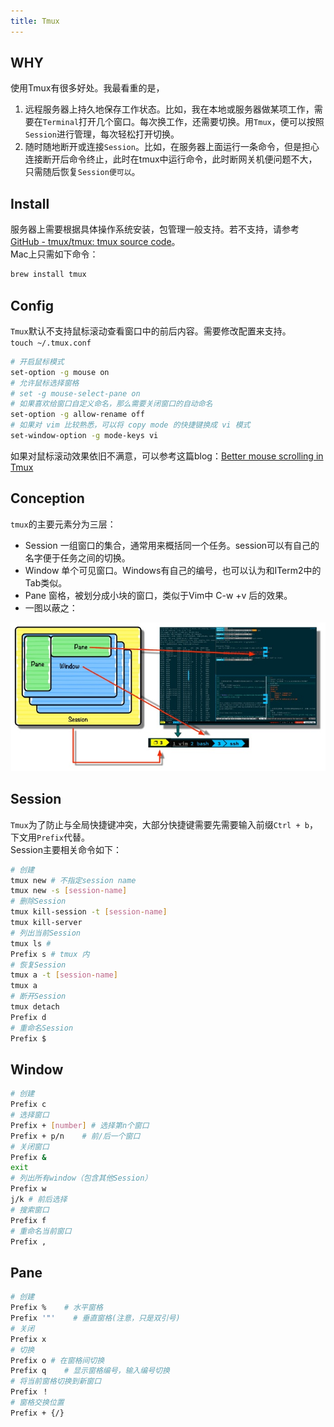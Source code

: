 ```yaml
---
title: Tmux
---
```

## WHY

使用Tmux有很多好处。我最看重的是，

1. 远程服务器上持久地保存工作状态。比如，我在本地或服务器做某项工作，需要在`Terminal`打开几个窗口。每次换工作，还需要切换。用`Tmux`，便可以按照`Session`进行管理，每次轻松打开切换。
2. 随时随地断开或连接`Session`。比如，在服务器上面运行一条命令，但是担心连接断开后命令终止，此时在tmux中运行命令，此时断网关机便问题不大，只需随后恢复`Session便可以`。

## Install

服务器上需要根据具体操作系统安装，包管理一般支持。若不支持，请参考[GitHub - tmux/tmux: tmux source code](https://github.com/tmux/tmux)。<br />Mac上只需如下命令：

```bash
brew install tmux
```

## Config

`Tmux`默认不支持鼠标滚动查看窗口中的前后内容。需要修改配置来支持。<br />`touch ~/.tmux.conf`

```bash
# 开启鼠标模式
set-option -g mouse on
# 允许鼠标选择窗格
# set -g mouse-select-pane on
# 如果喜欢给窗口自定义命名，那么需要关闭窗口的自动命名
set-option -g allow-rename off
# 如果对 vim 比较熟悉，可以将 copy mode 的快捷键换成 vi 模式
set-window-option -g mode-keys vi
```

如果对鼠标滚动效果依旧不满意，可以参考这篇blog：[Better mouse scrolling in Tmux](http://www.davidverhasselt.com/better-mouse-scrolling-in-tmux/)

## Conception

`tmux`的主要元素分为三层：

- Session 一组窗口的集合，通常用来概括同一个任务。session可以有自己的名字便于任务之间的切换。
- Window 单个可见窗口。Windows有自己的编号，也可以认为和ITerm2中的Tab类似。
- Pane 窗格，被划分成小块的窗口，类似于Vim中 C-w +v 后的效果。
- 一图以蔽之：


![Conception](/img/docs/Tmux/conception.jpg)

## Session

`Tmux`为了防止与全局快捷键冲突，大部分快捷键需要先需要输入前缀`Ctrl + b`，下文用`Prefix`代替。<br />Session主要相关命令如下：

```bash
# 创建
tmux new # 不指定session name
tmux new -s [session-name]
# 删除Session
tmux kill-session -t [session-name]
tmux kill-server
# 列出当前Session
tmux ls # 
Prefix s # tmux 内
# 恢复Session
tmux a -t [session-name]
tmux a
# 断开Session
tmux detach
Prefix d
# 重命名Session
Prefix $
```

## Window

```bash
# 创建
Prefix c
# 选择窗口
Prefix + [number] # 选择第n个窗口
Prefix + p/n    # 前/后一个窗口
# 关闭窗口
Prefix &
exit
# 列出所有window（包含其他Session）
Prefix w 
j/k # 前后选择
# 搜索窗口
Prefix f
# 重命名当前窗口
Prefix ,
```

## Pane

```bash
# 创建
Prefix %    # 水平窗格
Prefix '"'    # 垂直窗格(注意，只是双引号)
# 关闭
Prefix x
# 切换
Prefix o # 在窗格间切换
Prefix q    # 显示窗格编号，输入编号切换
# 将当前窗格切换到新窗口
Prefix ！
# 窗格交换位置
Prefix + {/}
```

